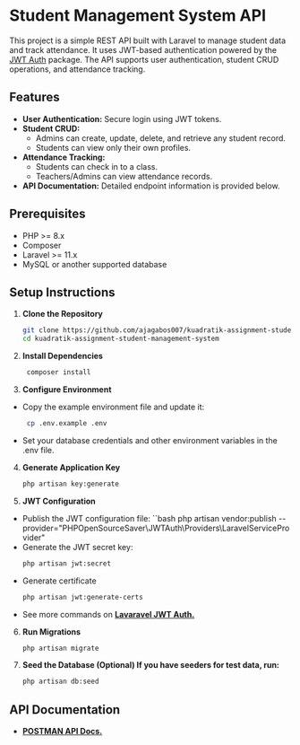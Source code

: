 # Student Management System API

This project is a simple REST API built with Laravel to manage student data and track attendance. It uses JWT-based authentication powered by the [JWT Auth](https://github.com/PHP-Open-Source-Saver/jwt-auth?tab=readme-ov-file) package. The API supports user authentication, student CRUD operations, and attendance tracking.

## Features

- **User Authentication:** Secure login using JWT tokens.
- **Student CRUD:** 
  - Admins can create, update, delete, and retrieve any student record.
  - Students can view only their own profiles.
- **Attendance Tracking:** 
  - Students can check in to a class.
  - Teachers/Admins can view attendance records.
- **API Documentation:** Detailed endpoint information is provided below.

## Prerequisites

- PHP >= 8.x
- Composer
- Laravel >= 11.x
- MySQL or another supported database

## Setup Instructions

1. **Clone the Repository**
   ```bash
   git clone https://github.com/ajagabos007/kuadratik-assignment-student-management-system
   cd kuadratik-assignment-student-management-system

2. **Install Dependencies**
   ```bash
    composer install

3. **Configure Environment**
- Copy the example environment file and update it:
   ```bash
    cp .env.example .env
- Set your database credentials and other environment variables in the .env file.

4. **Generate Application Key**
    ```bash
    php artisan key:generate

5. **JWT Configuration**
- Publish the JWT configuration file:
    ``bash 
    php artisan vendor:publish --provider="PHPOpenSourceSaver\JWTAuth\Providers\LaravelServiceProvider"
- Generate the JWT secret key:
    ```bash 
    php artisan jwt:secret

- Generate certificate 
    ```bash 
    php artisan jwt:generate-certs
- See more commands on **[Lavaravel JWT Auth.](https://laravel-jwt-auth.readthedocs.io/en/latest/laravel-installation/)**


6. **Run Migrations**
    ```bash
    php artisan migrate

7. **Seed the Database (Optional) If you have seeders for test data, run:**
    ```bash
    php artisan db:seed

## API Documentation

- **[POSTMAN API Docs.](https://documenter.getpostman.com/view/22268604/2sAYdbQDTn)**

